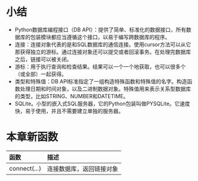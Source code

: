 # 小结
* Python数据库编程接口（DB API）：提供了简单、标准化的数据接口，所有数据库的包装模块都应当遵循这个接口，以易于编写跨数据库的程序。
* 连接：连接对象代表的是和SQL数据库的通信连接。使用cursor方法可以从它那获得独立的游标。通过连接对象还可以提交或者回滚事务。在处理完数据库之后，链接可以被关闭。
* 游标：用于执行查询和检查结果。结果可以一个一个地获取，也可以很多个（或全部）一起获得。
* 类型和特殊值：DB API标准指定了一组构造特殊函数和特殊值的名字。构造函数处理日期和时间对象，以及二进制数据对象。特殊值用来表示关系型数据库的类型，比如STRING、NUMBER和DATETIME。
* SQLite。小型的嵌入式SQL服务器，它的Python包装叫做PYSQLite。它速度快，易于使用，并且不需要建立单独的服务器。

# 本章新函数

|函数|描述|
|:-------------|:---------------|
|connect(...)|连接数据库，返回链接对象|